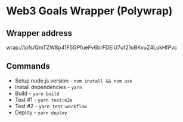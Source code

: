 # Web3 Goals Wrapper (Polywrap)

## Wrapper address

wrap://ipfs/QmTZW8p41F5GPfueFv6brFDEiU7uf21oBKvuZ4LukHfPvc

## Commands

- Setup node.js version - `nvm install && nvm use`
- Install dependencies - `yarn`
- Build - `yarn build`
- Test #1 - `yarn test:e2e`
- Test #2 - `yarn test:workflow`
- Deploy - `yarn deploy`
